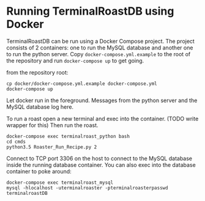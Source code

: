 # Running TerminalRoastDB using Docker
TerminalRoastDB can be run using a Docker Compose project. The project consists of 2 containers: one to run the MySQL database and another one to run the python server. Copy `docker-compose.yml.example` to the root of the repository and run `docker-compose up` to get going.


from the repository root:
```
cp docker/docker-compose.yml.example docker-compose.yml
docker-compose up
```
Let docker run in the foreground. Messages from the python server and the MySQL database log here.

To run a roast open a new terminal and exec into the container. (TODO write wrapper for this) Then run the roast.

```
docker-compose exec terminalroast_python bash
cd cmds
python3.5 Roaster_Run_Recipe.py 2
```

Connect to TCP port 3306 on the host to connect to the MySQL database inside the running database container. You can also exec into the database container to poke around:

```
docker-compose exec terminalroast_mysql
mysql -hlocalhost -uterminalroaster -pterminalroasterpasswd terminalroastDB
```
